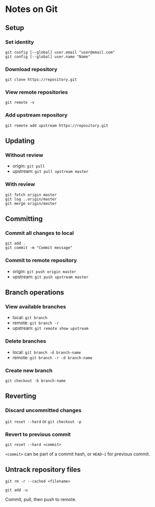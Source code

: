 # Notes on Git

## Setup

### Set identity

~~~~
git config [--global] user.email "user@email.com"
git config [--global] user.name "Name"
~~~~

### Download repository
`git clone https://repository.git`

### View remote repositories
`git remote -v`

### Add upstream repository
`git remote add upstream https://repository.git`

## Updating
### Without review
* origin: `git pull`
* upstream: `git pull upstream master`

### With review
~~~~
git fetch origin master
git log ..origin/master
git merge origin/master
~~~~

## Committing

### Commit all changes to local
~~~~
git add .
git commit -m "Commit message"
~~~~

### Commit to remote repository
* origin: `git push origin master`
* upstream: `git push upstream master`


## Branch operations

### View available branches
* local: `git branch`
* remote: `git branch -r`
* upstream: `git remote show upstream`

### Delete branches
* local: `git branch -d branch-name`
* remote: `git branch -r -d branch-name`

### Create new branch
`git checkout -b branch-name`


## Reverting
### Discard uncommitted changes
`git reset --hard`
or
`git checkout -p`

### Revert to previous commit
`git reset --hard <commit>`

`<commit>` can be part of a commit hash, or `HEAD~1` for previous commit.

## Untrack repository files
`git rm -r --cached <filename>`

`git add -u`

Commit, pull, then push to remote.
